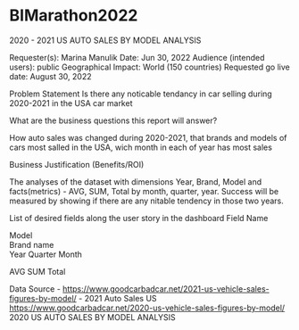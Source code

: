 # BIMarathon2022

2020 - 2021 US AUTO SALES BY MODEL ANALYSIS

Requester(s): Marina Manulik
Date: Jun 30, 2022
Audience (intended users): public
Geographical Impact: World (150 countries)
Requested go live date: August 30, 2022


Problem Statement
Is there any noticable tendancy in car selling during 2020-2021 in the USA car market

What are the business questions this report will answer? 

How auto sales was changed during 2020-2021, that brands and models of cars most salled in the USA, wich month in each of year has most sales


Business Justification (Benefits/ROI)

The analyses of the dataset with dimensions Year, Brand, Model and facts(metrics) - AVG, SUM, Total by month, quarter, year. Success will be measured by showing if there are any nitable tendency in those two years.

List of desired fields along the user story in the dashboard
Field Name	

Model	
Brand name		
Year
Quarter
Month

AVG
SUM
Total


Data Source - 
https://www.goodcarbadcar.net/2021-us-vehicle-sales-figures-by-model/ - 2021 Auto Sales US
https://www.goodcarbadcar.net/2020-us-vehicle-sales-figures-by-model/ 2020 US AUTO SALES BY MODEL ANALYSIS


